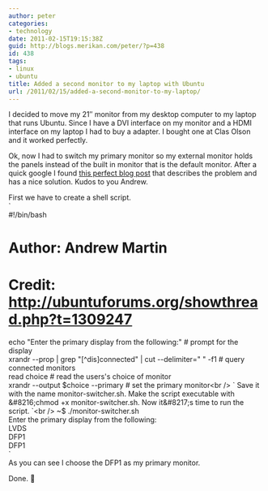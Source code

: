 ```yaml
---
author: peter
categories:
- technology
date: 2011-02-15T19:15:38Z
guid: http://blogs.merikan.com/peter/?p=438
id: 438
tags:
- linux
- ubuntu
title: Added a second monitor to my laptop with Ubuntu
url: /2011/02/15/added-a-second-monitor-to-my-laptop/
---
```


I decided to move my 21&#8243; monitor from my desktop computer to my laptop that runs Ubuntu. Since I have a DVI interface on my monitor and a HDMI interface on my laptop I had to buy a adapter. I bought one at Clas Olson and it worked perfectly.

Ok, now I had to switch my primary monitor so my external monitor holds the panels instead of the built in monitor that is the default monitor. After a quick google I found [this perfect blog post](http://www.thetechrepo.com/main-articles/502-how-to-change-the-primary-monitor-in-ubuntu-or-other-linux-distributions) that describes the problem and has a nice solution. Kudos to you Andrew.

First we have to create a shell script.  
`<br />
#!/bin/bash<br />
# Author: Andrew Martin<br />
# Credit: http://ubuntuforums.org/showthread.php?t=1309247<br />
echo "Enter the primary display from the following:"			# prompt for the display<br />
xrandr --prop | grep "[^dis]connected" | cut --delimiter=" " -f1	# query connected monitors<br />
read choice								                # read the users's choice of monitor<br />
xrandr --output $choice --primary					        # set the primary monitor<br />
`  
Save it with the name monitor-switcher.sh.  
Make the script executable with &#8216;chmod +x monitor-switcher.sh. Now it&#8217;s time to run the script.  
`<br />
~$ ./monitor-switcher.sh<br />
Enter the primary display from the following:<br />
LVDS<br />
DFP1<br />
DFP1<br />
`  
As you can see I choose the DFP1 as my primary monitor.

Done. 🙂